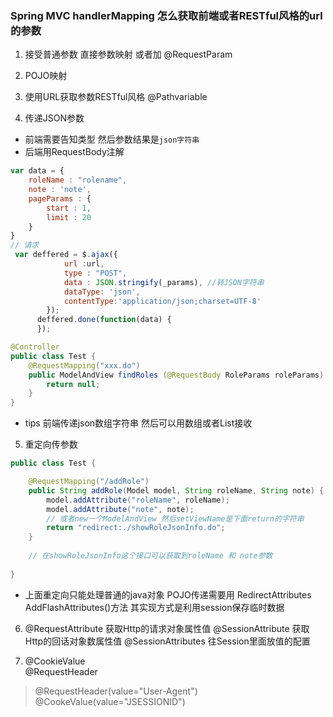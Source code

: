 ### Spring MVC handlerMapping 怎么获取前端或者RESTful风格的url的参数
1. 接受普通参数
直接参数映射 或者加 @RequestParam

2. POJO映射

3. 使用URL获取参数RESTful风格
 @Pathvariable

4. 传递JSON参数
* 前端需要告知类型 然后参数结果是`json字符串`
* 后端用RequestBody注解
```javascript
var data = {
    roleName : "rolename",
    note : 'note',
    pageParams : {
        start : 1,
        limit : 20
    }
}
// 请求
 var deffered = $.ajax({
            url :url,
            type : "POST",
            data : JSON.stringify(_params), //转JSON字符串
            dataType: 'json',
            contentType:'application/json;charset=UTF-8'
        });
      deffered.done(function(data) {
      });  
```
```java
@Controller
public class Test {
    @RequestMapping("xxx.do")
    public ModelAndView findRoles (@RequestBody RoleParams roleParams) {
        return null;
    }
}
```
* tips 前端传递json数组字符串 然后可以用数组或者List接收

5. 重定向传参数
```java
public class Test {

    @RequestMapping("/addRole")
    public String addRole(Model model, String roleName, String note) {
        model.addAttribute("roleName", roleName);
        model.addAttribute("note", note);
        // 或者new一个ModelAndView 然后setViewName是下面return的字符串
        return "redirect:./showRoleJsonInfo.do";
    }
    
    // 在showRoleJsonInfo这个接口可以获取到roleName 和 note参数
    
}
```
* 上面重定向只能处理普通的java对象 POJO传递需要用
RedirectAttributes 
AddFlashAttributes()方法 
其实现方式是利用session保存临时数据

6. @RequestAttribute 获取Http的请求对象属性值
   @SessionAttribute 获取Http的回话对象数属性值
   @SessionAttributes 往Session里面放值的配置
   
7. @CookieValue    
   @RequestHeader     
> @RequestHeader(value="User-Agent")
> @CookeValue(value="JSESSIONID")   
   
   

